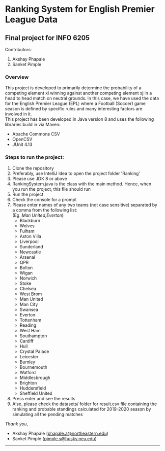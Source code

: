 # Ranking System for English Premier League Data
## Final project for INFO 6205
Contributors: 

1. Akshay Phapale
2. Sanket Pimple

### Overview
This project is developed to primarily determine the probability of a competing element xi winning against another
 competing element xj in a head to head match on neutral grounds. In this case, we have used the data for the English
  Premier League (EPL) where a Football (Soccer) game season is defined by specific rules and many interesting
   factors are involved in it.  
   This project has been developed in Java version 8 and uses the following libraries build in via Maven: 
   - Apache Commons CSV
   - OpenCSV
   - JUnit 4.13
   ### Steps to run the project:
   <ol>
   <li>Clone the repository</li>
   <li>Preferably, use IntelliJ Idea to open the project folder 'Ranking'</li>
   <li>Please use JDK 8 or above</li>
   <li>RankingSystem.java is the class with the main method. Hence, when you run the project, this file should run</li>
   <li>Run the project</li>
   <li>Check the console for a prompt</li>
   <li>Please enter names of any two teams (not case sensitive) separated by a comma from the following list: 
   <br>(Eg. <i>Man United,Everton</i>)
   <ul>
   <li>Blackburn</li>
   <li>Wolves</li>
   <li>Fulham</li>
   <li>Aston Villa</li>
   <li>Liverpool</li>
   <li>Sunderland</li>
   <li>Newcastle</li>
   <li>Arsenal</li>
   <li>QPR</li>
   <li>Bolton</li>
   <li>Wigan</li>
   <li>Norwich</li>
   <li>Stoke</li>
   <li>Chelsea</li>
   <li>West Brom</li>
   <li>Man United</li>
   <li>Man City</li>
   <li>Swansea</li>
   <li>Everton</li>
   <li>Tottenham</li>
   <li>Reading</li>
   <li>West Ham</li>
   <li>Southampton</li>
   <li>Cardiff</li>
   <li>Hull</li>
   <li>Crystal Palace</li>
   <li>Leicester</li>
   <li>Burnley</li>
   <li>Bournemouth</li>
   <li>Watford</li>
   <li>Middlesbrough</li>
   <li>Brighton</li>
   <li>Huddersfield</li>
   <li>Sheffield United</li>
   </ul>
   </li>
   <li>Press enter and see the results</li>
   <li>Also, please check the datasets/ folder for result.csv file containing the ranking and probable standings
    calculated for 2019-2020 season by simulating all the pending matches
    </li>
   </ol>
   
  _Thank you_,  
  - Akshay Phapale (phapale.a@northeastern.edu)
  - Sanket Pimple (pimple.s@husky.neu.edu)  
  <hr> 
  

    

